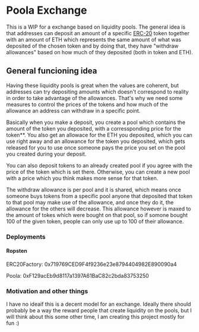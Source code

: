 # Poola Exchange

This is a WIP for a exchange based on liquidity pools. The general idea is that addresses can deposit an amount of a specific [ERC-20](https://ethereum.org/en/developers/docs/standards/tokens/erc-20/) token together with an amount of ETH which represents the same amount of what was deposited of the chosen token and by doing that, they have "withdraw allowances" based on how much of they deposited (both in token and ETH).

## General funcioning idea
Having these liquidity pools is great when the values are coherent, but addresses can try depositing amounts which doesn't correspond to reality in order to take advantage of the allowances. That's why we need some measures to control the prices of the tokens and how much of the allowance an address can withdraw in a specific point.

Basically when you make a deposit, you create a pool which contains the amount of the token you deposited, with a corressponding price for the token**. You also get an allowace for the ETH you deposited, which you can use right away and an allowance for the token you deposited, which gets released for you to use once someone pays the price you set on the pool you created during your deposit.

You can also deposit tokens to an already created pool if you agree with the price of the token which is set there. Otherwise, you can create a new pool with a price which you think makes more sense for that token.

The withdraw allowance is per pool and it is shared, which means once someone buys tokens from a specific pool anyone that deposited that token to that pool may make use of the allowance, and once they do it, the allowance for the others will decrease. This allowance however is maxed to the amount of tokes which were bought on that pool, so if somone bought 100 of the given token, people can only use up to 100 of their allowance.

### Deployments
#### Ropsten

ERC20Factory: 0x719769CED9F4f9236e23e8794404982E890090a4

Poola: 0xF129acEb9d8117a1397A61BaC82c2bda83753250

### Motivation and other things
I have no ideaif this is a decent model for an exchange. Ideally there should probably be a way the reward people that create liquidity on the pools, but I will think about this some other time, I am creating this project mostly for fun :)
